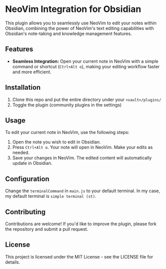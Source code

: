 # NeoVim Integration for Obsidian

This plugin allows you to seamlessly use NeoVim to edit your notes within Obsidian, combining the power of NeoVim's text editing capabilities with Obsidian's note-taking and knowledge management features.

## Features

- **Seamless Integration:** Open your current note in NeoVim with a simple command or shortcut (`Ctrl+Alt o`), making your editing workflow faster and more efficient.

## Installation
1. Clone this repo and put the entire directory under your `<vault>/plugins/`
2. Toggle the plugin (community plugins in the settings) 

## Usage

To edit your current note in NeoVim, use the following steps:

1. Open the note you wish to edit in Obsidian.
2. Press `Ctrl+Alt o`. Your note will open in NeoVim. Make your edits as needed.
3. Save your changes in NeoVim. The edited content will automatically update in Obsidian.

## Configuration
Change the `terminalCommand` in `main.js` to your default terminal. In my case, my default terminal is `simple terminal (st)`.

## Contributing

Contributions are welcome! If you'd like to improve the plugin, please fork the repository and submit a pull request.

## License

This project is licensed under the MIT License - see the LICENSE file for details.


